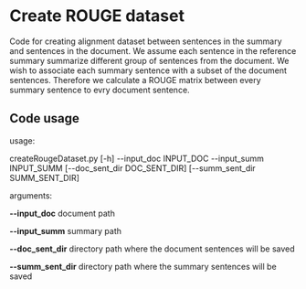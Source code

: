 # Create ROUGE dataset
Code for creating alignment dataset between sentences in the summary and sentences in the document.
We assume each sentence in the reference summary summarize different group of sentences from the document.
We wish to associate each summary sentence with a subset of the document sentences.
Therefore we calculate a ROUGE matrix between every summary sentence to evry document sentence.

## Code usage
usage:

createRougeDataset.py [-h] --input_doc INPUT_DOC --input_summ
                             INPUT_SUMM [--doc_sent_dir DOC_SENT_DIR]
                             [--summ_sent_dir SUMM_SENT_DIR]

arguments:
  
  **--input_doc**   document path
  
  **--input_summ**  summary path
  
  **--doc_sent_dir**    directory path where the document sentences will be saved
  
  **--summ_sent_dir**   directory path where the summary sentences will be saved
